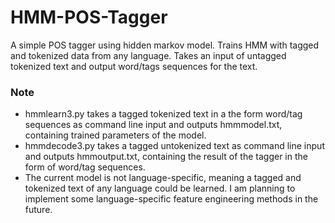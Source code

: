# HMM-POS-Tagger
A simple POS tagger using hidden markov model. Trains HMM with tagged and tokenized data from any language. Takes an input of untagged tokenized text and output word/tags sequences for the text.

### Note
* hmmlearn3.py takes a tagged tokenized text in a the form word/tag sequences as command line input and outputs hmmmodel.txt, containing trained parameters of the model.
* hmmdecode3.py takes a tagged untokenized text as command line input and outputs hmmoutput.txt, containing the result of the tagger in the form of word/tag sequences.
* The current model is not language-specific, meaning a tagged and tokenized text of any language could be learned. I am planning to implement some language-specific feature engineering methods in the future.
